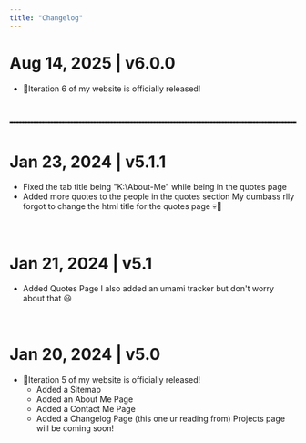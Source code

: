 ```yaml
---
title: "Changelog"
---
```


# Aug 14, 2025 | v6.0.0
- 🎉Iteration 6 of my website is officially released!

<hr style="border: 1px dashed #4d4d4dff; margin: 50px 0;">

# Jan 23, 2024 | v5.1.1
- Fixed the tab title being "K:\About-Me" while being in the quotes page
- Added more quotes to the people in the quotes section
My dumbass rlly forgot to change the html title for the quotes page 💀🙏
<br><br><br>

# Jan 21, 2024 | v5.1
- Added Quotes Page
I also added an umami tracker but don't worry about that 😃
<br><br><br>

# Jan 20, 2024 | v5.0
- 🎉Iteration 5 of my website is officially released!
  - Added a Sitemap
  - Added an About Me Page
  - Added a Contact Me Page
  - Added a Changelog Page (this one ur reading from)
Projects page will be coming soon!
<br><br><br>